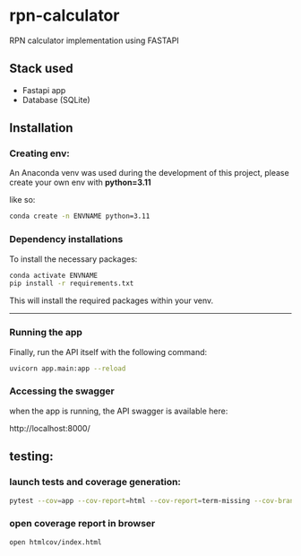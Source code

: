 # rpn-calculator
RPN calculator implementation using FASTAPI

## Stack used

* Fastapi app
* Database (SQLite)

## Installation

### Creating env:

An Anaconda venv was used during the development of this project, please create your own env with **python=3.11**

like so:

```bash
conda create -n ENVNAME python=3.11
```

### Dependency installations

To install the necessary packages:

```bash
conda activate ENVNAME
pip install -r requirements.txt
```

This will install the required packages within your venv.

---

### Running the app

Finally, run the API itself with the following command:

```zsh
uvicorn app.main:app --reload
```

### Accessing the swagger

when the app is running, the API swagger is available here:

http://localhost:8000/


## testing:

### launch tests and coverage generation:
```zsh
pytest --cov=app --cov-report=html --cov-report=term-missing --cov-branch tests/
```

### open coverage report in browser
```zsh
open htmlcov/index.html
```
